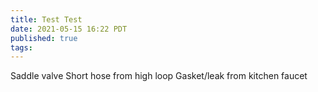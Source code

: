 ```yaml
---
title: Test Test
date: 2021-05-15 16:22 PDT
published: true
tags:
---
```


Saddle valve Short hose from high loop Gasket/leak from kitchen faucet 
